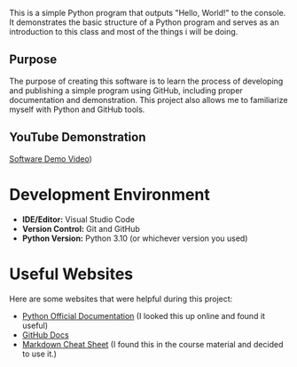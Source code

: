 
This is a simple Python program that outputs "Hello, World!" to the console. It demonstrates the basic structure of a Python program and serves as an introduction to this class and most of the things i will be doing.

## Purpose

The purpose of creating this software is to learn the process of developing and publishing a simple program using GitHub, including proper documentation and demonstration. This project also allows me to familiarize myself with Python and GitHub tools.

## YouTube Demonstration

[Software Demo Video]([https://youtu.be/pV_qp0o0xew?si=FbVzmoQ0BkGpwwcS]))

# Development Environment

- **IDE/Editor:** Visual Studio Code  
- **Version Control:** Git and GitHub  
- **Python Version:** Python 3.10 (or whichever version you used)

# Useful Websites

Here are some websites that were helpful during this project:
* [Python Official Documentation](https://docs.python.org/3/) (I looked this up online and found it useful)
* [GitHub Docs](https://docs.github.com/en) 
* [Markdown Cheat Sheet](https://www.markdownguide.org/cheat-sheet/) (I found this in the course material and decided to use it.)
